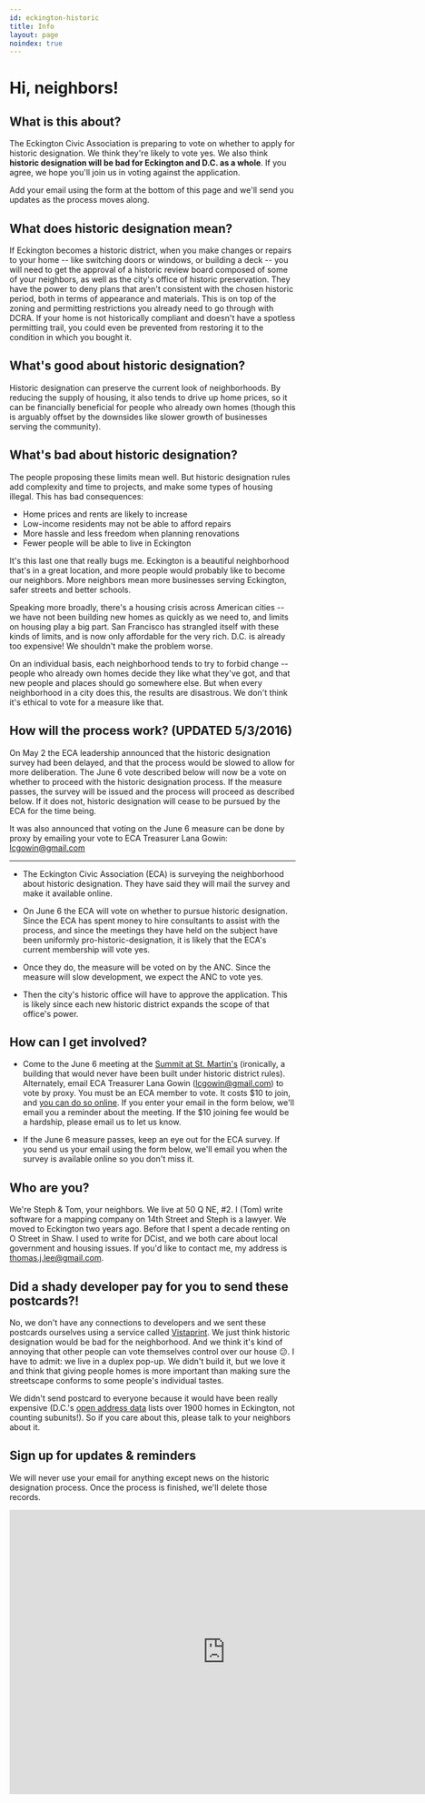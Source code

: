 ```yaml
---
id: eckington-historic
title: Info
layout: page
noindex: true
---
```

# Hi, neighbors!

## What is this about?

The Eckington Civic Association is preparing to vote on whether to apply for historic designation. We think they're likely to vote yes. We also think **historic designation will be bad for Eckington and D.C. as a whole**. If you agree, we hope you'll join us in voting against the application.

Add your email using the form at the bottom of this page and we'll send you updates as the process moves along.

## What does historic designation mean?

If Eckington becomes a historic district, when you make changes or repairs to your home -- like switching doors or windows, or building a deck -- you will need to get the approval of a historic review board composed of some of your neighbors, as well as the city's office of historic preservation. They have the power to deny plans that aren't consistent with the chosen historic period, both in terms of appearance and materials. This is on top of the zoning and permitting restrictions you already need to go through with DCRA. If your home is not historically compliant and doesn't have a spotless permitting trail, you could even be prevented from restoring it to the condition in which you bought it.


## What's good about historic designation?

Historic designation can preserve the current look of neighborhoods. By reducing the supply of housing, it also tends to drive up home prices, so it can be financially beneficial for people who already own homes (though this is arguably offset by the downsides like slower growth of businesses serving the community).


## What's bad about historic designation?

The people proposing these limits mean well. But historic designation rules add complexity and time to projects, and make some types of housing illegal. This has bad consequences:

- Home prices and rents are likely to increase
- Low-income residents may not be able to afford repairs
- More hassle and less freedom when planning renovations
- Fewer people will be able to live in Eckington

It's this last one that really bugs me. Eckington is a beautiful neighborhood that's in a great location, and more people would probably like to become our neighbors. More neighbors mean more businesses serving Eckington, safer streets and better schools.

Speaking more broadly, there's a housing crisis across American cities -- we have not been building new homes as quickly as we need to, and limits on housing play a big part. San Francisco has strangled itself with these kinds of limits, and is now only affordable for the very rich. D.C. is already too expensive! We shouldn't make the problem worse.

On an individual basis, each neighborhood tends to try to forbid change -- people who already own homes decide they like what they've got, and that new people and places should go somewhere else. But when every neighborhood in a city does this, the results are disastrous. We don't think it's ethical to vote for a measure like that.


## How will the process work? (UPDATED 5/3/2016)

On May 2 the ECA leadership announced that the historic designation survey had been delayed, and that the process would be slowed to allow for more deliberation. The June 6 vote described below will now be a vote on whether to proceed with the historic designation process. If the measure passes, the survey will be issued and the process will proceed as described below. If it does not, historic designation will cease to be pursued by the ECA for the time being.

It was also announced that voting on the June 6 measure can be done by proxy by emailing your vote to ECA Treasurer Lana Gowin: lcgowin@gmail.com

------

- The Eckington Civic Association (ECA) is surveying the neighborhood about historic designation. They have said they will mail the survey and make it available online.

- On June 6 the ECA will vote on whether to pursue historic designation. Since the ECA has spent money to hire consultants to assist with the process, and since the meetings they have held on the subject have been uniformly pro-historic-designation, it is likely that the ECA's current membership will vote yes.

- Once they do, the measure will be voted on by the ANC. Since the measure will slow development, we expect the ANC to vote yes.

- Then the city's historic office will have to approve the application. This is likely since each new historic district expands the scope of that office's power.


## How can I get involved?

- Come to the June 6 meeting at the [Summit at St. Martin's](https://eckingtoncivicassociation.org/meetings-agendas/) (ironically, a building that would never have been built under historic district rules). Alternately, email ECA Treasurer Lana Gowin (lcgowin@gmail.com) to vote by proxy. You must be an ECA member to vote. It costs $10 to join, and [you can do so online](https://eckingtoncivicassociation.org/contact-us/). If you enter your email in the form below, we'll email you a reminder about the meeting. If the $10 joining fee would be a hardship, please email us to let us know.

- If the June 6 measure passes, keep an eye out for the ECA survey. If you send us your email using the form below, we'll email you when the survey is available online so you don't miss it.

## Who are you?

We're Steph & Tom, your neighbors. We live at 50 Q NE, #2. I (Tom) write software for a mapping company on 14th Street and Steph is a lawyer. We moved to Eckington two years ago. Before that I spent a decade renting on O Street in Shaw. I used to write for DCist, and we both care about local government and housing issues. If you'd like to contact me, my address is thomas.j.lee@gmail.com.


## Did a shady developer pay for you to send these postcards?!

No, we don't have any connections to developers and we sent these postcards ourselves using a service called [Vistaprint](http://vistaprint.com). We just think historic designation would be bad for the neighborhood. And we think it's kind of annoying that other people can vote themselves control over our house 😕. I have to admit: we live in a duplex pop-up. We didn't build it, but we love it and think that giving people homes is more important than making sure the streetscape conforms to some people's individual tastes.

We didn't send postcard to everyone because it would have been really expensive (D.C.'s [open address data](http://opendata.dc.gov/datasets/aa514416aaf74fdc94748f1e56e7cc8a_0) lists over 1900 homes in Eckington, not counting subunits!). So if you care about this, please talk to your neighbors about it.


## Sign up for updates & reminders

We will never use your email for anything except news on the historic designation process. Once the process is finished, we'll delete those records.

<iframe src="https://docs.google.com/forms/d/1ug8SydlTHgt1gGZgA6-moOGyl2sxqOfOub8mKXsfQHc/viewform?embedded=true" width="760" height="500" frameborder="0" marginheight="0" marginwidth="0">Loading...</iframe>